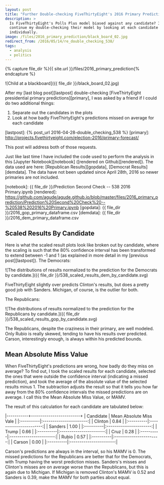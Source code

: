```yaml
---
layout: post
title: "Further Double-checking FiveThirtyEight's 2016 Primary Predictions"
description: >
  Is FiveThirtyEight's Polls Plus model biased against any candidate? I
  continue my double-checking their model by looking at each candidate
  individually.
image: /files/2016_primary_prediction/black_board_02.jpg
redirect_from: /2016/05/14/re_double_checking_538/
tags:
  - analysis
  - politics
---
```


{% capture file_dir %}{{ site.url }}/files/2016_primary_prediction{% endcapture %}

![Child at a blackboard]({{ file_dir }}/black_board_02.jpg)

After my [last blog post][lastpost] double-checking [FiveThirtyEight
presidential primary predictions][primary], I was asked by a friend if I could
do two additional things:

1. Separate out the candidates in the plots
2. Look at how badly FiveThirtyEight's predictions missed on average for each
   candidate

[lastpost]: {% post_url 2016-04-28-double_checking_538 %}
[primary]: http://projects.fivethirtyeight.com/election-2016/primary-forecast/

This post will address both of those requests.

Just like last time I have included the code used to perform the analysis in
this [Jupyter Notebook][notebook] ([rendered on Github][rendered]). The data
used are here: [Republican Results][gopdata], [Democrat Results][demdata]. The
data have not been updated since April 28th, 2016 so newer primaries are not
included.

[notebook]: {{ file_dir }}/Prediction Second Check -- 538 2016 Primary.ipynb
[rendered]: https://github.com/agude/agude.github.io/blob/master/files/2016_primary_prediction/Prediction%20Second%20Check%20--%20538%202016%20Primary.ipynb
[gopdata]: {{ file_dir }}/2016_gop_primary_dataframe.csv
[demdata]: {{ file_dir }}/2016_dem_primary_dataframe.csv

## Scaled Results By Candidate

Here is what the scaled result plots look like broken out by candidate, where
the scaling is such that the 80% confidence interval has been transformed to
extend between -1 and 1 (as explained in more detail in my [previous
post][lastpost]). The Democrats:

![The distributions of results normalized to the prediction for the Democrats
by candidate.]({{ file_dir }}/538_scaled_results_dem_by_candidate.svg)

FiveThirtyEight slightly over predicts Clinton's results, but does a pretty
good job with Sanders. Michigan, of course, is the outlier for both.

The Republicans:

![The distributions of results normalized to the prediction for the
Republicans by candidate.]({{ file_dir }}/538_scaled_results_gop_by_candidate.svg)

The Republicans, despite the craziness in their primary, are well modeled.
Only Rubio is really skewed, tending to have his results over predicted.
Carson, interestingly enough, is always within his predicted bounds.

## Mean Absolute Miss Value

When FiveThirtyEight's predictions are wrong, how badly do they miss on
average? To find out, I took the scaled results for each candidate, selected
the ones that were outside the confidence interval (indicating a missed
prediction), and took the average of the absolute value of the selected
results minus 1. The subtraction adjusts the result so that it tells you how
far away from the 80% confidence intervals the missed predictions are on
average. I call this the Mean Absolute Miss Value, or MAMV.

The result of this calculation for each candidate are tabulated below:

|-----------+-------------------------+
| Candidate | Mean Absolute Miss Vale |
|:----------|:-----------------------:|
| Clinton   | 0.84                    |
|:----------|:-----------------------:|
| Sanders   | 1.00                    |
|:----------|:-----------------------:|
| Trump     | 0.66                    |
|:----------|:-----------------------:|
| Cruz      | 0.28                    |
|:----------|:-----------------------:|
| Rubio     | 0.57                    |
|:----------|:-----------------------:|
| Carson    | 0.00                    |
|:----------|:-----------------------:|

Carson's predictions are always in the interval, so his MAMV is 0. The missed
predictions for the Republicans are better that for the Democrats, with Trump
having the worst prediction misses. Sanders's misses and Clinton's misses are
on average worse than the Republicans, but this is again due to Michigan. If
Michigan is removed Clinton's MAMV is 0.52 and Sanders is 0.39, make the MAMV
for both parties about equal.
